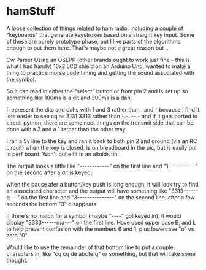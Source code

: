 # hamStuff
A loose collection of things related to ham radio, including a couple of "keyboards" that generate keystrokes based on a straight key input.   Some of these are purely prototype phase, but I like parts of the algorithms enough to put them here.  That's maybe not a great reason but ...

Cw Parser
Using an OSEPP (other brands ought to work just fine - this is what I had handy) 16x2 LCD shield on an Arduino Uno,
wanted to make a thing to practice morse code timing and getting the sound associated with the symbol.

So it can read in either the "select" button or from pin 2 and is set up so something like 100ms is a dit and 300ms is a dah.

I represent the dits and dahs with 1 and 3 rather than . and - because I find it lots easier to see cq as 3131 3313 rather than -.-. --.- 
and if it gets ported to circuit python, there are some neet things on the transmit side that can be done with a 3 and a 1 rather than the other way.

I ran a 5v line to the key and ran it back to both pin 2 and ground (via an RC circuit) when the key is closed.   is on breadboard in the pic,
but is easily put in perf board.   Won't quite fit in an altoids tin.

The output looks a little like 
"------------" on the first line and  "1-----------" on the second after a dit is keyed,

when the pause afer a button/key push is long enough, it will look try to find an associated character and the output will have something like
"3313------q---"  on the first line and "3---------------" on the second line.  after a few seconds the bottom "3" disappears.

If there's no match for a symbol (maybe "----" got keyed in), it would display "3333------n/a---" on the first line.   Have used upper case B, and L to help 
prevent confusion with the numbers 6 and 1, plus lowercase "o" vs zero "0" 

Would like to use the remainder of that bottom line to put a couple characters in, like "cq cq de abc1efg" or something, but that will take some thought.

